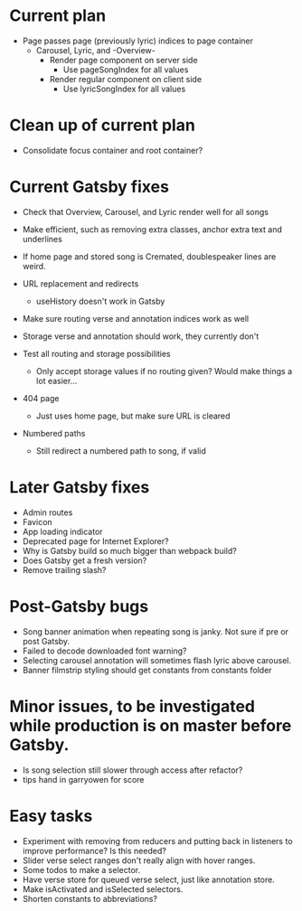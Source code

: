 # Current plan
* Page passes page (previously lyric) indices to page container
    * Carousel, Lyric, and -Overview-
        * Render page component on server side
            * Use pageSongIndex for all values
        * Render regular component on client side
            * Use lyricSongIndex for all values

# Clean up of current plan
* Consolidate focus container and root container?

# Current Gatsby fixes
* Check that Overview, Carousel, and Lyric render well for all songs
* Make efficient, such as removing extra classes, anchor extra text and underlines
* If home page and stored song is Cremated, doublespeaker lines are weird.

* URL replacement and redirects
    * useHistory doesn't work in Gatsby
* Make sure routing verse and annotation indices work as well
* Storage verse and annotation should work, they currently don't
* Test all routing and storage possibilities
    * Only accept storage values if no routing given? Would make things a lot easier...
* 404 page
    * Just uses home page, but make sure URL is cleared
* Numbered paths
    * Still redirect a numbered path to song, if valid

# Later Gatsby fixes
* Admin routes
* Favicon
* App loading indicator
* Deprecated page for Internet Explorer?
* Why is Gatsby build so much bigger than webpack build?
* Does Gatsby get a fresh version?
* Remove trailing slash?

# Post-Gatsby bugs
* Song banner animation when repeating song is janky. Not sure if pre or post Gatsby.
* Failed to decode downloaded font warning?
* Selecting carousel annotation will sometimes flash lyric above carousel.
* Banner filmstrip styling should get constants from constants folder

# Minor issues, to be investigated while production is on master before Gatsby.
* Is song selection still slower through access after refactor?
* tips hand in garryowen for score

# Easy tasks
* Experiment with removing from reducers and putting back in listeners to improve performance? Is this needed?
* Slider verse select ranges don't really align with hover ranges.
* Some todos to make a selector.
* Have verse store for queued verse select, just like annotation store.
* Make isActivated and isSelected selectors.
* Shorten constants to abbreviations?
